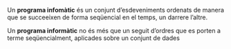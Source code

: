 Un **programa infomàtic** és un conjunt d’esdeveniments ordenats de manera
que se succeeixen de forma seqüencial en el temps, un darrere l’altre.

Un __programa informàtic__ no és més que un seguit d’ordres que es porten a
terme seqüencialment, aplicades sobre un conjunt de dades
